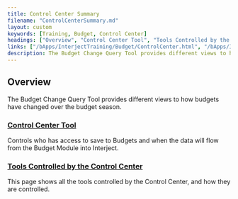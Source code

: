 ```yaml
---
title: Control Center Summary
filename: "ControlCenterSummary.md"
layout: custom
keywords: [Training, Budget, Control Center]
headings: ["Overview", "Control Center Tool", "Tools Controlled by the Control Center"]
links: ["/bApps/InterjectTraining/Budget/ControlCenter.html", "/bApps/InterjectTraining/Budget/ControlCenterSecurity.html"]
description: The Budget Change Query Tool provides different views to how budgets have changed over the budget season.
---
```


## Overview

The Budget Change Query Tool provides different views to how budgets have changed over the budget season.

### [Control Center Tool](/bApps/InterjectTraining/Budget/ControlCenter.html)

Controls who has access to save to Budgets and when the data will flow from the Budget Module into Interject.

### [Tools Controlled by the Control Center](/bApps/InterjectTraining/Budget/ControlCenterSecurity.html)

This page shows all the tools controlled by the Control Center, and how they are controlled.